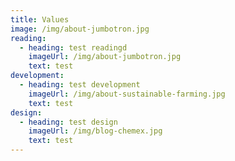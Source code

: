 ```yaml
---
title: Values
image: /img/about-jumbotron.jpg
reading:
  - heading: test readingd
    imageUrl: /img/about-jumbotron.jpg
    text: test
development:
  - heading: test development
    imageUrl: /img/about-sustainable-farming.jpg
    text: test
design:
  - heading: test design
    imageUrl: /img/blog-chemex.jpg
    text: test
---
```


